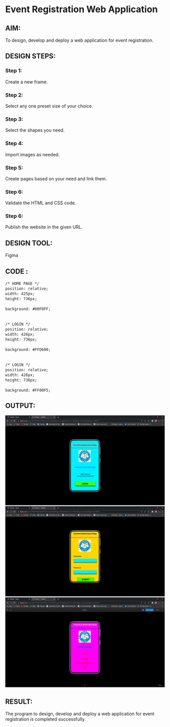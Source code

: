# Event Registration Web Application

## AIM:
To design, develop and deploy a web application for event registration.

## DESIGN STEPS:

### Step 1:
Create a new frame.

### Step 2:
Select any one preset size of your choice.

### Step 3:
Select the shapes you need.

### Step 4:
Import images as needed.

### Step 5:
Create pages based on your need and link them.

### Step 6:

Validate the HTML and CSS code.

### Step 6:

Publish the website in the given URL.

## DESIGN TOOL:
Figma

## CODE :
```
/* HOME PAGE */
position: relative;
width: 425px;
height: 736px;

background: #00F0FF;


/* LOGIN */
position: relative;
width: 426px;
height: 736px;

background: #FFD600;


/* LOGIN */
position: relative;
width: 426px;
height: 736px;

background: #FF00F5;
```

## OUTPUT:
![OUTPUT](./out1.png)
![OUTPUT](./out2.png)
![OUTPUT](./out3.png)

## RESULT:
The program to design, develop and deploy a web application for event registration is completed successfully.
